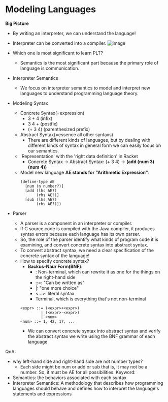 Modeling Languages
==
**Big Picture**
- By writing an interpreter, we can understand the language!
- Interpreter can be converted into a compiler.
![image](https://github.com/MinjooShin/Programming_Language_Theory/assets/74174008/a75db489-a524-484f-af48-d6995b5d3226)

- Which one is most significant to learn PLT? 
  - Semantics is the most significant part because the primary role of language is communication.
- Interpreter Semantics
  - We focus on interpreter semantics to model and interpret new languages to understand programming language theory.
- Modeling Syntax
  - Concrete Syntax(=expression)
    - 3 + 4 (infix)
    - 3 4 + (postfix)
    - (+ 3 4) (parenthesized prefix)
  - Abstract Syntax(=essence all other syntaxs)
    - There are different kinds of languages, but by dealing with different kinds of syntax in general form we can easily focus on our semantics.
  - 'Representation' with the 'right data definition' in Racket
    - Concrete Syntax -> Abstract Syntax: (+ 3 4) -> **(add (num 3) (num 4))**
  - Model new language **AE stands for "Arithmetic Expression"**:
    ```racket
    (define-type AE
      [num (n number?)]
      [add (lhs AE?)
           (rhs AE?)]
      [sub (lhs AE?)
           (rhs AE?)])
    ```
- Parser
  - A parser is a component in an interpreter or compiler.
  -  If C source code is compiled with the Java compiler, it produces syntax errors because each language has its own parser.
  -  So, the role of the parser identify what kinds of program code it is examining, and convert concrete syntax into abstract syntax.
  -  To convert abstract syntax, we need a clear specification of the concrete syntax of the language!
    - How to specify concrete syntax?
      - **Backus-Naur Form(BNF)**:
        - <expr>: Non-terminal, which can rewrite it as one for the things on the right-hand side
        - ::=: "Can be written as"
        - |: "one more choice"
        - <...>: literal syntax
        - Terminal, which is everything that's not non-terminal
      ```
      <expr> ::= (<expr>+<expr>)
               | (<expr>-<expr>)
               | <num>
      <num> ::= 1, 42, 17, ...
      ```
      - We can convert concrete syntax into abstract syntax and verify the abstract syntax we write using the BNF grammar of each language

QnA:
  - why left-hand side and right-hand side are not number types?
    -  Each side might be num or add or sub that is, it may not be a number. So, it must be AE for all possibilities.
Keyword:
  - Semantics: the behaviors associated with each syntax
  - Interpreter Semantics: A methodology that describes how programming languages should behave and defines how to interpret the language's statements and expressions
